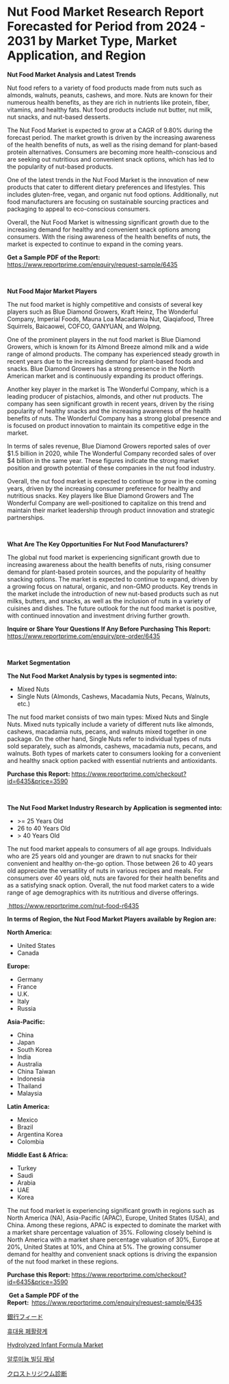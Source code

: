 <p><h1>Nut Food Market Research Report Forecasted for Period from 2024 -  2031 by Market Type, Market Application, and Region</h1></p><p><strong>Nut Food Market Analysis and Latest Trends</strong></p>
<p><p>Nut food refers to a variety of food products made from nuts such as almonds, walnuts, peanuts, cashews, and more. Nuts are known for their numerous health benefits, as they are rich in nutrients like protein, fiber, vitamins, and healthy fats. Nut food products include nut butter, nut milk, nut snacks, and nut-based desserts.</p><p>The Nut Food Market is expected to grow at a CAGR of 9.80% during the forecast period. The market growth is driven by the increasing awareness of the health benefits of nuts, as well as the rising demand for plant-based protein alternatives. Consumers are becoming more health-conscious and are seeking out nutritious and convenient snack options, which has led to the popularity of nut-based products.</p><p>One of the latest trends in the Nut Food Market is the innovation of new products that cater to different dietary preferences and lifestyles. This includes gluten-free, vegan, and organic nut food options. Additionally, nut food manufacturers are focusing on sustainable sourcing practices and packaging to appeal to eco-conscious consumers.</p><p>Overall, the Nut Food Market is witnessing significant growth due to the increasing demand for healthy and convenient snack options among consumers. With the rising awareness of the health benefits of nuts, the market is expected to continue to expand in the coming years.</p></p>
<p><strong>Get a Sample PDF of the Report:&nbsp;</strong> <a href="https://www.reportprime.com/enquiry/request-sample/6435">https://www.reportprime.com/enquiry/request-sample/6435</a></p>
<p>&nbsp;</p>
<p><strong>Nut Food Major Market Players</strong></p>
<p><p>The nut food market is highly competitive and consists of several key players such as Blue Diamond Growers, Kraft Heinz, The Wonderful Company, Imperial Foods, Mauna Loa Macadamia Nut, Qiaqiafood, Three Squirrels, Baicaowei, COFCO, GANYUAN, and Wolpng.</p><p>One of the prominent players in the nut food market is Blue Diamond Growers, which is known for its Almond Breeze almond milk and a wide range of almond products. The company has experienced steady growth in recent years due to the increasing demand for plant-based foods and snacks. Blue Diamond Growers has a strong presence in the North American market and is continuously expanding its product offerings.</p><p>Another key player in the market is The Wonderful Company, which is a leading producer of pistachios, almonds, and other nut products. The company has seen significant growth in recent years, driven by the rising popularity of healthy snacks and the increasing awareness of the health benefits of nuts. The Wonderful Company has a strong global presence and is focused on product innovation to maintain its competitive edge in the market.</p><p>In terms of sales revenue, Blue Diamond Growers reported sales of over $1.5 billion in 2020, while The Wonderful Company recorded sales of over $4 billion in the same year. These figures indicate the strong market position and growth potential of these companies in the nut food industry.</p><p>Overall, the nut food market is expected to continue to grow in the coming years, driven by the increasing consumer preference for healthy and nutritious snacks. Key players like Blue Diamond Growers and The Wonderful Company are well-positioned to capitalize on this trend and maintain their market leadership through product innovation and strategic partnerships.</p></p>
<p>&nbsp;</p>
<p><strong>What Are The Key Opportunities For Nut Food Manufacturers?</strong></p>
<p><p>The global nut food market is experiencing significant growth due to increasing awareness about the health benefits of nuts, rising consumer demand for plant-based protein sources, and the popularity of healthy snacking options. The market is expected to continue to expand, driven by a growing focus on natural, organic, and non-GMO products. Key trends in the market include the introduction of new nut-based products such as nut milks, butters, and snacks, as well as the inclusion of nuts in a variety of cuisines and dishes. The future outlook for the nut food market is positive, with continued innovation and investment driving further growth.</p></p>
<p><strong>Inquire or Share Your Questions If Any Before Purchasing This Report:</strong> <a href="https://www.reportprime.com/enquiry/pre-order/6435">https://www.reportprime.com/enquiry/pre-order/6435</a></p>
<p>&nbsp;</p>
<p><strong>Market Segmentation</strong></p>
<p><strong>The Nut Food Market Analysis by types is segmented into:</strong></p>
<p><ul><li>Mixed Nuts</li><li>Single Nuts (Almonds, Cashews, Macadamia Nuts, Pecans, Walnuts, etc.)</li></ul></p>
<p><p>The nut food market consists of two main types: Mixed Nuts and Single Nuts. Mixed nuts typically include a variety of different nuts like almonds, cashews, macadamia nuts, pecans, and walnuts mixed together in one package. On the other hand, Single Nuts refer to individual types of nuts sold separately, such as almonds, cashews, macadamia nuts, pecans, and walnuts. Both types of markets cater to consumers looking for a convenient and healthy snack option packed with essential nutrients and antioxidants.</p></p>
<p><strong>Purchase this Report:&nbsp;</strong><a href="https://www.reportprime.com/checkout?id=6435&price=3590">https://www.reportprime.com/checkout?id=6435&price=3590</a></p>
<p>&nbsp;</p>
<p><strong>The Nut Food Market Industry Research by Application is segmented into:</strong></p>
<p><ul><li>>= 25 Years Old</li><li>26 to 40 Years Old</li><li>> 40 Years Old</li></ul></p>
<p><p>The nut food market appeals to consumers of all age groups. Individuals who are 25 years old and younger are drawn to nut snacks for their convenient and healthy on-the-go option. Those between 26 to 40 years old appreciate the versatility of nuts in various recipes and meals. For consumers over 40 years old, nuts are favored for their health benefits and as a satisfying snack option. Overall, the nut food market caters to a wide range of age demographics with its nutritious and diverse offerings.</p></p>
<p><a href="https://www.reportprime.com/nut-food-r6435">&nbsp;https://www.reportprime.com/nut-food-r6435</a></p>
<p><strong>In terms of Region, the Nut Food Market Players available by Region are:</strong></p>
<p>
    <p> <strong> North America: </strong>
        <ul>
            <li>United States</li>
            <li>Canada</li>
        </ul>
        </p> 
    <p> <strong> Europe: </strong>
        <ul>
            <li>Germany</li>
            <li>France</li>
            <li>U.K.</li>
            <li>Italy</li>
            <li>Russia</li>
        </ul>
        </p> 
    <p> <strong> Asia-Pacific: </strong>
        <ul>
            <li>China</li>
            <li>Japan</li>
            <li>South Korea</li>
            <li>India</li>
            <li>Australia</li>
            <li>China Taiwan</li>
            <li>Indonesia</li>
            <li>Thailand</li>
            <li>Malaysia</li>
        </ul>
        </p> 
    <p> <strong> Latin America: </strong>
        <ul>
            <li>Mexico</li>
            <li>Brazil</li>
            <li>Argentina Korea</li>
            <li>Colombia</li>
        </ul>
        </p> 
    <p> <strong> Middle East & Africa: </strong>
        <ul>
            <li>Turkey</li>
            <li>Saudi</li>
            <li>Arabia</li>
            <li>UAE</li>
            <li>Korea</li>
        </ul>
    </p>
    </p>
<p><p>The nut food market is experiencing significant growth in regions such as North America (NA), Asia-Pacific (APAC), Europe, United States (USA), and China. Among these regions, APAC is expected to dominate the market with a market share percentage valuation of 35%. Following closely behind is North America with a market share percentage valuation of 30%, Europe at 20%, United States at 10%, and China at 5%. The growing consumer demand for healthy and convenient snack options is driving the expansion of the nut food market in these regions.</p></p>
<p><strong>Purchase this Report: </strong><a href="https://www.reportprime.com/checkout?id=6435&price=3590">https://www.reportprime.com/checkout?id=6435&price=3590</a></p>
<p>&nbsp;<strong>Get a Sample PDF of the Report:&nbsp;&nbsp;</strong><a href="https://www.reportprime.com/enquiry/request-sample/6435">https://www.reportprime.com/enquiry/request-sample/6435</a></p>
<p><strong></strong></p>
<p><p><a href="https://github.com/efcvopdgkdx128/Market-Research-Report-List-1/blob/main/531886718930.md">銀行フィード</a></p><p><a href="https://github.com/bunxhcci35271755/Market-Research-Report-List-1/blob/main/693725417701.md">휴대용 폐활량계</a></p><p><a href="https://github.com/Chiragrp22/Market-Research-Report-List-4/blob/main/hydrolyzed-infant-formula-market.md">Hydrolyzed Infant Formula Market</a></p><p><a href="https://medium.com/@rudyswaniafgwski56664/%EC%95%8C%EB%A3%A8%EB%AF%B8%EB%8A%84-%EA%B1%B4%EC%B6%95-%ED%8C%A8%EB%84%90-%EC%8B%9C%EC%9E%A5-%EB%B6%84%EC%84%9D-cagr-%EC%8B%9C%EC%9E%A5-%EC%84%B8%EB%B6%84%ED%99%94-%EB%B0%8F-%EC%84%B8%EA%B3%84-%EC%82%B0%EC%97%85-%EA%B0%9C%EC%9A%94-28bfd7f716f3">알루미늄 빌딩 패널</a></p><p><a href="https://medium.com/@vedakuvlis2023/%E3%82%AF%E3%83%AD%E3%82%B9%E3%83%88%E3%83%AA%E3%82%B8%E3%82%A6%E3%83%A0%E8%A8%BA%E6%96%AD%E5%B8%82%E5%A0%B4-%E3%82%BF%E3%82%A4%E3%83%97-%E3%82%A2%E3%83%97%E3%83%AA%E3%82%B1%E3%83%BC%E3%82%B7%E3%83%A7%E3%83%B3-%E3%81%8A%E3%82%88%E3%81%B3%E5%9C%B0%E7%90%86%E3%81%AB%E3%82%88%E3%82%8B%E5%8C%85%E6%8B%AC%E7%9A%84%E3%81%AA%E8%A9%95%E4%BE%A1-d0665d38f20a">クロストリジウム診断</a></p></p>